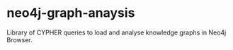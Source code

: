 # neo4j-graph-anaysis

Library of CYPHER queries to load and analyse knowledge graphs in Neo4j Browser.
